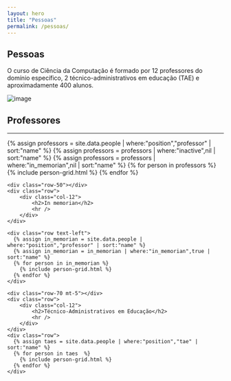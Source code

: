 ```yaml
---
layout: hero
title: "Pessoas"
permalink: /pessoas/
---
```


<div class="row align-items-center pt-2 pt-lg-5">
    <div class="col-md-8">
        <h2>Pessoas</h2>
        <p class="lead">O curso de Ciência da Computação é formado por 12 professores do domínio específico, 2 técnico-administrativos em educação (TAE) e aproximadamente 400 alunos.</p>
    </div>
    <div class="col-md-1"></div>
    <div class="col-md-3">
        <p><img alt="image" class="img-fluid" src="{{ site.url }}/images/illustrations/team.svg"></p>
    </div>
</div>

<section class="fdb-block team-8 mt-5">
  <div class="container">
    <div class="row-50"></div>
    <div class="row">
        <div class="col-12">
            <h2>Professores</h2>
            <hr />
        </div>
    </div>
    <div class="row text-left">
      {% assign professors = site.data.people | where:"position","professor" | sort:"name" %}
      {% assign professors = professors | where:"inactive",nil | sort:"name" %}
      {% assign professors = professors | where:"in_memorian",nil | sort:"name" %}  
      {% for person in professors %}
        {% include person-grid.html %}
      {% endfor %}
    </div>
     
    <div class="row-50"></div>
    <div class="row">
        <div class="col-12">
            <h2>In memorian</h2>
            <hr />
        </div>
    </div>  
      
    <div class="row text-left">
      {% assign in_memorian = site.data.people | where:"position","professor" | sort:"name" %}
      {% assign in_memorian = in_memorian | where:"in_memorian",true | sort:"name" %}
      {% for person in in_memorian %}
        {% include person-grid.html %}
      {% endfor %}
    </div>  
      
    <div class="row-70 mt-5"></div>
    <div class="row">
        <div class="col-12">
            <h2>Técnico-Administrativos em Educação</h2>
            <hr />
        </div>
    </div>
    <div class="row">
      {% assign taes = site.data.people | where:"position","tae" | sort:"name" %}
      {% for person in taes  %}
        {% include person-grid.html %}
      {% endfor %}
    </div>
  </div>
</section>

